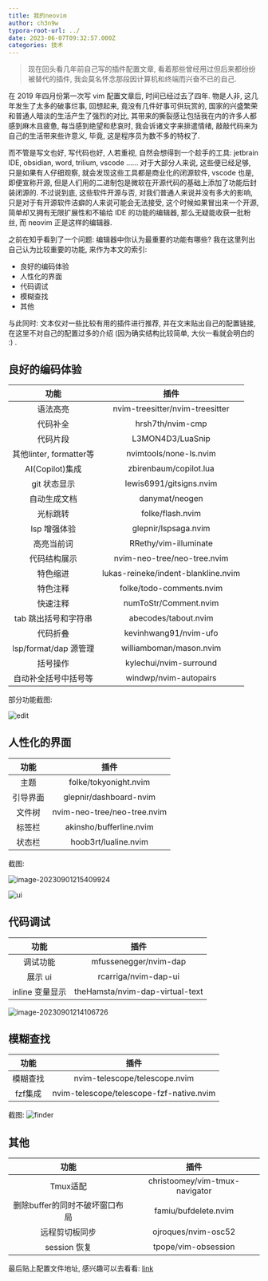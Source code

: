 ```yaml
---
title: 我的neovim
author: ch3n9w
typora-root-url: ../
date: 2023-06-07T09:32:57.000Z
categories: 技术
---
```


> 现在回头看几年前自己写的插件配置文章, 看着那些曾经用过但后来都纷纷被替代的插件, 我会莫名怀念那段因计算机和终端而兴奋不已的自己.

<!--more-->

在 2019 年四月份第一次写 vim 配置文章后, 时间已经过去了四年. 物是人非, 这几年发生了太多的破事烂事, 回想起来, 竟没有几件好事可供玩赏的, 国家的兴盛繁荣和普通人暗淡的生活产生了强烈的对比, 其带来的撕裂感让包括我在内的许多人都感到麻木且疲惫, 每当感到绝望和悲哀时, 我会诉诸文字来排遣情绪, 敲敲代码来为自己的生活带来些许意义, 毕竟, 这是程序员为数不多的特权了.

而不管是写文也好, 写代码也好, 人若重视, 自然会想得到一个趁手的工具: jetbrain IDE, obsidian, word, trilium, vscode ...... 对于大部分人来说, 这些便已经足够, 只是如果有人仔细观察, 就会发现这些工具都是商业化的闭源软件, vscode 也是, 即便宣称开源, 但是人们用的二进制包是微软在开源代码的基础上添加了功能后封装闭源的. 不过说到底, 这些软件开源与否, 对我们普通人来说并没有多大的影响, 只是对于有开源软件洁癖的人来说可能会无法接受, 这个时候如果冒出来一个开源, 简单却又拥有无限扩展性和不输给 IDE 的功能的编辑器, 那么无疑能收获一批粉丝, 而 neovim 正是这样的编辑器.

之前在知乎看到了一个问题: 编辑器中你认为最重要的功能有哪些? 我在这里列出自己认为比较重要的功能, 来作为本文的索引:

- 良好的编码体验
- 人性化的界面
- 代码调试
- 模糊查找
- 其他

与此同时: 文本仅对一些比较有用的插件进行推荐, 并在文末贴出自己的配置链接, 在这里不对自己的配置过多的介绍 (因为确实结构比较简单, 大伙一看就会明白的 :) .

## 良好的编码体验

|          功能           |                插件                 |
| :---------------------: | :---------------------------------: |
|        语法高亮         |   nvim-treesitter/nvim-treesitter   |
|        代码补全         |          hrsh7th/nvim-cmp           |
|        代码片段         |          L3MON4D3/LuaSnip           |
| 其他linter, formatter等 |       nvimtools/none-ls.nvim        |
|     AI(Copilot)集成     |       zbirenbaum/copilot.lua        |
|      git 状态显示       |       lewis6991/gitsigns.nvim       |
|      自动生成文档       |           danymat/neogen            |
|        光标跳转         |          folke/flash.nvim           |
|      lsp 增强体验       |        glepnir/lspsaga.nvim         |
|       高亮当前词        |        RRethy/vim-illuminate        |
|      代码结构展示       |     nvim-neo-tree/neo-tree.nvim     |
|        特色缩进         | lukas-reineke/indent-blankline.nvim |
|        特色注释         |      folke/todo-comments.nvim       |
|        快速注释         |        numToStr/Comment.nvim        |
|  tab 跳出括号和字符串   |        abecodes/tabout.nvim         |
|        代码折叠         |        kevinhwang91/nvim-ufo        |
|  lsp/format/dap 源管理  |       williamboman/mason.nvim       |
|        括号操作         |       kylechui/nvim-surround        |
|  自动补全括号中括号等   |        windwp/nvim-autopairs        |

部分功能截图:

![edit](/images/tech-neovim2023/edit.png)

## 人性化的界面

|   功能   |            插件             |
| :------: | :-------------------------: |
|   主题   |    folke/tokyonight.nvim    |
| 引导界面 |   glepnir/dashboard-nvim    |
|  文件树  | nvim-neo-tree/neo-tree.nvim |
|  标签栏  |   akinsho/bufferline.nvim   |
|  状态栏  |    hoob3rt/lualine.nvim     |

截图:

![image-20230901215409924](/images/tech-neovim2023/image-20230901215409924.png)

![ui](/images/tech-neovim2023/ui.png)

## 代码调试

|      功能       |              插件               |
| :-------------: | :-----------------------------: |
|    调试功能     |      mfussenegger/nvim-dap      |
|     展示 ui     |      rcarriga/nvim-dap-ui       |
| inline 变量显示 | theHamsta/nvim-dap-virtual-text |

![image-20230901214106726](/images/tech-neovim2023/image-20230901214106726.png)

## 模糊查找

|   功能   |                   插件                   |
| :------: | :--------------------------------------: |
| 模糊查找 |      nvim-telescope/telescope.nvim       |
| fzf集成  | nvim-telescope/telescope-fzf-native.nvim |

截图:
![finder](/images/tech-neovim2023/finder.png)

## 其他

|              功能              |              插件              |
| :----------------------------: | :----------------------------: |
|            Tmux适配            | christoomey/vim-tmux-navigator |
| 删除buffer的同时不破坏窗口布局 |      famiu/bufdelete.nvim      |
|         远程剪切板同步         |      ojroques/nvim-osc52       |
|          session 恢复          |      tpope/vim-obsession       |

最后贴上配置文件地址, 感兴趣可以去看看: [link](https://github.com/ch3n9w/dev)
